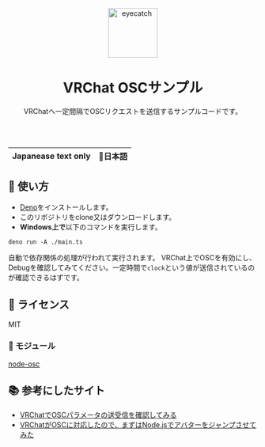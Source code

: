 <div align="center">

<img src="https://emoji2svg.deno.dev/api/🦊" alt="eyecatch" height="100">

# VRChat OSCサンプル

VRChatへ一定間隔でOSCリクエストを送信するサンプルコードです。

<br>
<br>


</div>

<table>
  <thead>
    <tr>
      <th style="text-align:center">Japanease text only</th>
      <th style="text-align:center">🍡日本語</th>
    </tr>
  </thead>
</table>

<div align="center">

</div>

## 🚀 使い方

- [Deno](https://deno.land/manual@v1.35.3/getting_started/installation)をインストールします。
- このリポジトリをclone又はダウンロードします。
- **Windows上で**以下のコマンドを実行します。

```
deno run -A ./main.ts
```

自動で依存関係の処理が行われて実行されます。
VRChat上でOSCを有効にし、Debugを確認してみてください。一定時間で`clock`という値が送信されているのが確認できるはずです。

## 📜 ライセンス

MIT

### 🧩 モジュール

[node-osc](https://www.npmjs.com/package/node-osc)

## 📚 参考にしたサイト

- [VRChatでOSCパラメータの送受信を確認してみる](https://qiita.com/sakik/items/4bb4753e418e533c132c)
- [VRChatがOSCに対応したので、まずはNode.jsでアバターをジャンプさせてみた](https://zenn.dev/tkyko13/articles/0c16ea15530e6e#node.js%E3%81%A7%E9%80%9A%E4%BF%A1%E3%81%97%E3%81%A6%E3%81%BF%E3%82%8B)
